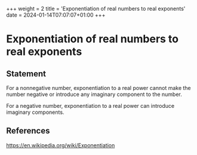 +++
weight = 2
title = 'Exponentiation of real numbers to real exponents'
date = 2024-01-14T07:07:07+01:00
+++

# Exponentiation of real numbers to real exponents

## Statement

For a nonnegative number, exponentiation to a real power cannot make the number negative or introduce any imaginary component to the number.

For a negative number, exponentiation to a real power can introduce imaginary components.

## References

https://en.wikipedia.org/wiki/Exponentiation